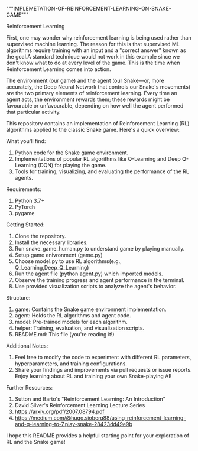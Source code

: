 """IMPLEMETATION-OF-REINFORCEMENT-LEARNING-ON-SNAKE-GAME"""

Reinforcement Learning 

First, one may wonder why reinforcement learning is being used rather than supervised machine learning. The reason for this is that supervised ML algorithms require training with an input and a "correct answer" known as the goal.A standard technique would not work in this example since we don't know what to do at every level of the game. This is the time when Reinforcement Learning comes into action.

The environment (our game) and the agent (our Snake—or, more accurately, the Deep Neural Network that controls our Snake's movements) are the two primary elements of reinforcement learning. Every time an agent acts, the environment rewards them; these rewards might be favourable or unfavourable, depending on how well the agent performed that particular activity.

This repository contains an implementation of Reinforcement Learning (RL) algorithms applied to the classic Snake game. Here's a quick overview:

What you'll find:
1. Python code for the Snake game environment.
2. Implementations of popular RL algorithms like Q-Learning and Deep Q-Learning (DQN) for playing the game.
3. Tools for training, visualizing, and evaluating the performance of the RL agents.

Requirements:
1.	Python 3.7+
2.	PyTorch 
3.	pygame

Getting Started:
1.	Clone the repository.
2.	Install the necessary libraries.
3.	Run snake_game_human.py to understand game by playing manually.
4.	Setup game enivronment (game.py)
5.	Choose model.py to use RL algorithms(e.g., Q_Learning,Deep_Q_Learning)
6.	Run the agent file (python agent.py) which imported models.
7.	Observe the training progress and agent performance in the terminal.
8.	Use provided visualization scripts to analyze the agent's behavior.
   
Structure:
1. game: Contains the Snake game environment implementation.
2. agent: Holds the RL algorithms and agent code.
3. model: Pre-trained models for each algorithm.
4. helper: Training, evaluation, and visualization scripts.
5. README.md: This file (you're reading it!)


Additional Notes:
1.	Feel free to modify the code to experiment with different RL parameters, hyperparameters, and training configurations.
2.	Share your findings and improvements via pull requests or issue reports.
Enjoy learning about RL and training your own Snake-playing AI!

Further Resources:
1. Sutton and Barto's "Reinforcement Learning: An Introduction"
2. David Silver's Reinforcement Learning Lecture Series
3. https://arxiv.org/pdf/2007.08794.pdf
4. https://medium.com/@hugo.sjoberg88/using-reinforcement-learning-and-q-learning-to-7.play-snake-28423dd49e9b
   

I hope this README provides a helpful starting point for your exploration of RL and the Snake game!

